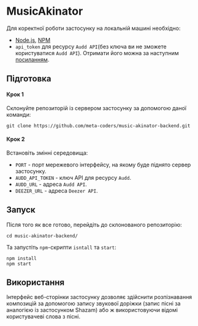 # MusicAkinator

Для коректної роботи застосунку на локальній машині необхідно:

- [Node.js](https://nodejs.org/en/), [NPM](https://www.npmjs.com/)
- `api_token` для ресурсу `Audd API`(без ключа ви не зможете користуватися `Audd API`). 
Отримати його можна за наступним [посиланням](https://t.me/auddbot?start=api).

## Підготовка

#### Крок 1

Склонуйте репозиторій із сервером застосунку за допомогою даної команди:
```
git clone https://github.com/meta-coders/music-akinator-backend.git
```

#### Крок 2

Встановіть змінні середовища:

- `PORT` - порт мережевого інтерфейсу, на якому буде піднято сервер застосунку.
- `AUDD_API_TOKEN` - ключ API для ресурсу `Audd`.
- `AUDD_URL` - адреса `Audd API`.
- `DEEZER_URL` - адреса `Deezer API`. 

## Запуск

Після того як все готово, перейдіть до склонованого репозиторію:
```
cd music-akinator-backend/
```

Та запустіть `npm`-скрипти `isntall` та `start`:
```
npm install
npm start
```

## Використання

Інтерфейс веб-сторінки застосунку дозволяє здійснити розпізнавання композицій
за допомогою запису звукової доріжки (запис пісні за аналогією із застосунком Shazam)
або ж використовуючи відомі користувачеві слова з пісні.     
